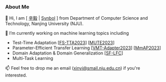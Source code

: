### About Me

👯 Hi, I am [ [辛毅](https://synbol.github.io/) | [Synbol](https://synbol.github.io/) ] from Department of Computer Science and Technology, Nanjing University (NJU).

🔭  I’m currently working on machine learning topics including

- Test-Time Adaptation [[FS-TTA2023]()] [[MUTE2023]()]
- Parameter-Efficient Transfer Learning [[VMT-Adapter2023]()] [[MmAP2023]()]
- Domain Adaptation & Domain Generalization [[SF-LFC]()]
- Multi-Task Learning


📫 Feel free to drop me an email (xinyi@smail.nju.edu.cn) if you're interested.

<!--
**tim-learn/tim-learn** is a ✨ _special_ ✨ repository because its `README.md` (this file) appears on your GitHub profile.

Here are some ideas to get you started:

- 🔭 I’m currently working on ...
- 🌱 I’m currently learning ...
- 👯 I’m looking to collaborate on ...
- 🤔 I’m looking for help with ...
- 💬 Ask me about ...
- 📫 How to reach me: ...
- 😄 Pronouns: ...
- ⚡ Fun fact: ...

<p align="left"> <img src="https://komarev.com/ghpvc/?username=tim-learn" alt="tim-learn" /> </p>

<img src="https://github-readme-stats.vercel.app/api?username=tim-learn&show_icons=true&hide=contribs,prs&cache_seconds=86400&theme=buefy" alt="logo" height="160" align="left" style="margin: 5px; margin-bottom: 20px;" />

-->
